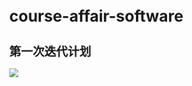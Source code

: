 # course-affair-software
## 第一次迭代计划
![](http://wx1.sinaimg.cn/mw690/006AMixJly1fswg9ssvpwj30rj1i0tb5.jpg)
